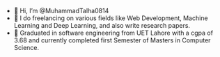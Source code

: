 - 👋 Hi, I’m @MuhammadTalha0814
- 👀 I do freelancing on various fields like Web Development, Machine Learning and Deep Learning, and also write research papers.
- 🌱 Graduated in software engineering from UET Lahore with a cgpa of 3.68 and currently completed first Semester of Masters in Computer Science.

<!---
MuhammadTalha0814/MuhammadTalha0814 is a ✨ special ✨ repository because its `README.md` (this file) appears on your GitHub profile.
You can click the Preview link to take a look at your changes.
--->
